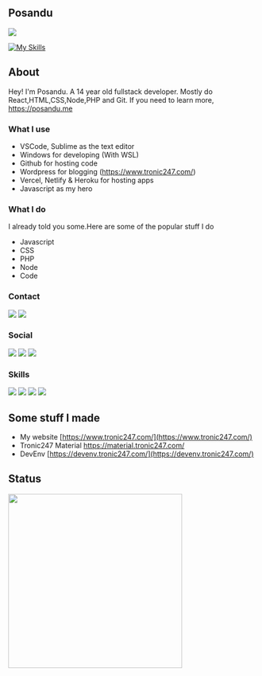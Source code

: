## Posandu 
![](https://komarev.com/ghpvc/?username=posandu) <br>

[![My Skills](https://skillicons.dev/icons?i=js,html,css,cloudflare,nextjs,nodejs,php,wordpress,mysql,postgresql,prisma,react,typescript,figma,firebase,vscode)](https://skillicons.dev)

## About
Hey! I'm Posandu. A 14 year old fullstack developer. Mostly do React,HTML,CSS,Node,PHP and Git. If you need to learn more, https://posandu.me

### What I use
- VSCode, Sublime as the text editor
- Windows for developing (With WSL)
- Github for hosting code
- Wordpress for blogging (https://www.tronic247.com/)
- Vercel, Netlify & Heroku for hosting apps
- Javascript as my hero

### What I do
I already told you some.Here are some of the popular stuff I do
- Javascript
- CSS
- PHP
- Node
- Code

### Contact
<a href="mailto:posandu@protonmail.com"><img src="https://img.shields.io/badge/ProtonMail-8B89CC?style=for-the-badge&logo=protonmail&logoColor=white"/></a>
<a href="https://stackoverflow.com/users/16474083/posandu"><img src="https://img.shields.io/badge/StackOverflow-f48225?style=for-the-badge&logo=stackoverflow&logoColor=white"/></a>

### Social 
<a href="https://youtube.com/tronic247"><img src="https://img.shields.io/badge/YouTube-FF0000?style=for-the-badge&logo=youtube&logoColor=white"/></a>
<a href="https://tronic247.com/pastebox.html#O=CoCwlgzgBJULYE8oBNIGMD2AnZAoAChhAIYB2yArgMQBsAzACx1A"><img src="https://img.shields.io/badge/Discord-7289DA?style=for-the-badge&logo=discord&logoColor=white"/></a>
<a href="https://twitter.com/posandu"><img src="https://img.shields.io/badge/Twitter-1DA1F2?style=for-the-badge&logo=twitter&logoColor=white"/></a>

### Skills
<a href="#"><img src="https://img.shields.io/badge/JavaScript-F7DF1E?style=for-the-badge&logo=javascript&logoColor=black"/></a>
<a href="#"><img src="https://img.shields.io/badge/CSS-239120?&style=for-the-badge&logo=css3&logoColor=white"/></a>
<a href="#"><img src="https://img.shields.io/badge/Node.js-43853D?style=for-the-badge&logo=node.js&logoColor=white"/></a>
<a href="#"><img src="https://img.shields.io/badge/PHP-777BB4?style=for-the-badge&logo=php&logoColor=white"/></a>

## Some stuff I made

- My website [https://www.tronic247.com/](https://www.tronic247.com/)
- Tronic247 Material https://material.tronic247.com/
- DevEnv [https://devenv.tronic247.com/](https://devenv.tronic247.com/)

<!--
`6fdkn`;`3vn1r`;`cdxzq`;`v4589l`;`rxizqh`;`f9ug8`;`1hk6u`;`wdnv4`;`hl2ll`;`nnckx`;`rgnp7`;`zlj0h`;`ej8k9`;`ns9w8f`;`zqmbq`;`afe2f`;`hq0p2`;`wp1jkh`;`wzlri`;`bmviz`;`2smq9`;`l79u6`;`vt2g2`;`hap1qf`;`o1opw`;`qznsp`;`j032r`;`e6m4u`;`yjypm`;`m35l2`;`hj2h1`;`5zpil`;`50fpj`;`f6ik`;`vvyg9`;`71rnk`;`zw2r7`;`5lggw`;`i4u0vl`;`mv20p`;`a2ahp`;`x0u2x`;`9vo03`;`j2jor`;`y6a0r`;`sek7v`;`s0dvt`;`ngc1rj`;`dietlh`;`0n6nj`;`tfzd3`;`ffdszk`;`ujlrn`;`7l10i`;`zg5a`;`zbwwc`;`ljt72`;`qlkb5`;`1y2pu`;`m77nj`;`ic1iy`;`guzb4`;`gj0b9`;`awuxh`;`920mig`;`51yr1`;`lvi1d`;`07we6`;`waxsa`;`n09rs`;`e4lpa`;`1togr`;`wwc7v`;`3junl`;`qcvuu`;`vi8w9`;`evuk4`;`ll0k3`;`uy4ye`;`fmkb7i`;`mvfks`;`n4sxv`;`69p4e`;`tbv08`;`7yp86`;`4bh96`;a=10;
!-->

## Status
<img src="https://lanyard.cnrad.dev/api/961161387101536296?d=`n4sxv`;`69p4e`;`tbv08`;`7yp86`;`4bh96`;a=10;" width=350>
